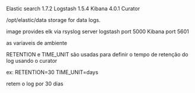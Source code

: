 
Elastic search 1.7.2
Logstash 1.5.4
Kibana 4.0.1
Curator 

/opt/elastic/data storage for data logs.

image provides elk via rsyslog server 
logstash port 5000
Kibana port 5601

as variaveis de ambiente

RETENTION e TIME_UNIT são usadas para definir o tempo de retenção do log
usando o curator

ex:
RETENTION=30
TIME_UNIT=days

retem o log por 30 dias


